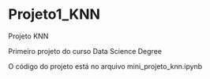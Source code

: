 # Projeto1_KNN
Projeto KNN

Primeiro projeto do curso Data Science Degree

O código do projeto está no arquivo mini_projeto_knn.ipynb
